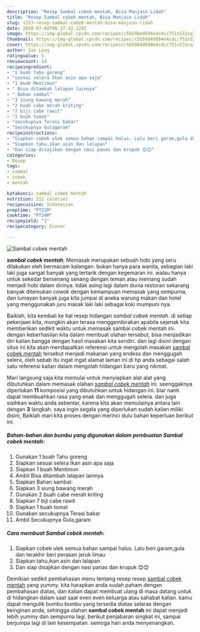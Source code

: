 ```yaml
---
description: "Resep Sambal cobek mentah, Bisa Manjain Lidah"
title: "Resep Sambal cobek mentah, Bisa Manjain Lidah"
slug: 1253-resep-sambal-cobek-mentah-bisa-manjain-lidah
date: 2020-07-08T06:37:42.129Z
image: https://img-global.cpcdn.com/recipes/c5b5984d694e4cdc/751x532cq70/sambal-cobek-mentah-foto-resep-utama.jpg
thumbnail: https://img-global.cpcdn.com/recipes/c5b5984d694e4cdc/751x532cq70/sambal-cobek-mentah-foto-resep-utama.jpg
cover: https://img-global.cpcdn.com/recipes/c5b5984d694e4cdc/751x532cq70/sambal-cobek-mentah-foto-resep-utama.jpg
author: Ian Long
ratingvalue: 5
reviewcount: 14
recipeingredient:
- "1 buah Tahu goreng"
- "sesuai selera Ikan asin apa saja"
- "1 buah Mentimun"
- " Bisa ditambah lalapan lainnya"
- " Bahan sambal"
- "3 siung bawang merah"
- "2 buah cabe merah kriting"
- "7 biji cabe rawit"
- "1 buah tomat"
- "secukupnya Terasi bakar"
- "Secukupnya Gulagaram"
recipeinstructions:
- "Siapkan cobek ulek semua bahan sampai halus. Lalu beri garam,gula dan terakhir beri perasan jeruk limau"
- "Siapkan tahu,ikan asin dan lalapan"
- "Dan siap disajikan dengan nasi panas dan krupuk 😊😊"
categories:
- Resep
tags:
- sambal
- cobek
- mentah

katakunci: sambal cobek mentah 
nutrition: 212 calories
recipecuisine: Indonesian
preptime: "PT22M"
cooktime: "PT34M"
recipeyield: "1"
recipecategory: Dinner

---
```



![Sambal cobek mentah](https://img-global.cpcdn.com/recipes/c5b5984d694e4cdc/751x532cq70/sambal-cobek-mentah-foto-resep-utama.jpg)

<b><i>sambal cobek mentah</i></b>, Memasak merupakan sebuah hobi yang seru dilakukan oleh bermacam kalangan. bukan hanya para wanita, sebagian laki laki juga sangat banyak yang tertarik dengan kegemaran ini. walau hanya untuk sekedar bersenang senang dengan teman atau memang sudah menjadi hobi dalam dirinya. tidak asing lagi dalam dunia restoran sekarang banyak ditemukan cowok dengan kemampuan memasak yang sempurna, dan lumayan banyak juga kita jumpai di aneka warung makan dan hotel yang menggunakan juru masak laki laki sebagai koki mumpuni nya.



Baiklah, kita kembali ke hal resep hidangan <i>sambal cobek mentah</i>. di setiap pekerjaan kita, mungkin akan terasa menggembirakan apabila sejenak kita memberikan sedikit waktu untuk memasak sambal cobek mentah ini. dengan keberhasilan kita dalam membuat olahan tersebut, bisa menjadikan diri kalian bangga dengan hasil masakan kita sendiri. dan lagi disini dengan situs ini kita akan mendapatkan referensi untuk mengolah masakan <u>sambal cobek mentah</u> tersebut menjadi makanan yang endess dan menggugah selera, oleh sebab itu ingat ingat alamat laman ini di hp anda sebagai salah satu referensi kalian dalam mengolah hidangan baru yang nikmat.


Mari langsung saja kita memulai untuk menyiapkan alat alat yang dibutuhkan dalam memasak olahan <u><i>sambal cobek mentah</i></u> ini. seenggaknya diperlukan <b>11</b> komposisi yang dibutuhkan untuk hidangan ini. biar nanti dapat membuahkan rasa yang enak dan menggugah selera. dan juga sisihkan waktu anda sebentar, karena kita akan memulainya antara lain dengan <b>3</b> langkah. saya ingin segala yang diperlukan sudah kalian miliki disini, Baiklah mari kita proses dengan merinci dulu bahan keperluan berikut ini.

<!--inarticleads1-->

##### Bahan-bahan dan bumbu yang digunakan dalam pembuatan Sambal cobek mentah:

1. Gunakan 1 buah Tahu goreng
1. Siapkan sesuai selera Ikan asin apa saja
1. Siapkan 1 buah Mentimun
1. Ambil  Bisa ditambah lalapan lainnya
1. Siapkan  Bahan sambal:
1. Siapkan 3 siung bawang merah
1. Gunakan 2 buah cabe merah kriting
1. Siapkan 7 biji cabe rawit
1. Siapkan 1 buah tomat
1. Gunakan secukupnya Terasi bakar
1. Ambil Secukupnya Gula,garam




<!--inarticleads2-->

##### Cara membuat Sambal cobek mentah:

1. Siapkan cobek ulek semua bahan sampai halus. Lalu beri garam,gula dan terakhir beri perasan jeruk limau
1. Siapkan tahu,ikan asin dan lalapan
1. Dan siap disajikan dengan nasi panas dan krupuk 😊😊




Demikian sedikit pembahasan menu tentang resep resep <u>sambal cobek mentah</u> yang yummy. kita harapkan anda sudah paham dengan pembahasan diatas, dan kalian dapat membuat ulang di masa datang untuk di hidangkan dalam saat saat even even keluarga atau sahabat kalian. kamu dapat mengulik bumbu bumbu yang tersedia diatas selaras dengan keinginan anda, sehingga olahan <b>sambal cobek mentah</b> ini dapat menjadi lebih yummy dan sempurna lagi. berikut penjabaran singkat ini, sampai berjumpa lagi di lain kesempatan. semoga hari anda menyenangkan.
